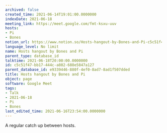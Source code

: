 ```yaml
---
archived: false
created_time: 2021-06-14T19:01:00.0000000
indexDate: 2021-06-18
meeting_link: https://meet.google.com/fmt-ksxu-uuv
hosts:
- Pi
- Bones
notion_url: https://www.notion.so/Hosts-hangout-by-Bones-and-Pi-c5c51f47bb17444ca802688e5847a127
language_level: No limit
name: Hosts hangout by Bones and Pi
parent_type: database_id
talktime: 2021-06-18T20:00:00.0000000
id: c5c51f47-bb17-444c-a802-688e5847a127
parent_database_id: e9339446-880f-4ef0-8ad7-8ad1f507dded
title: Hosts hangout by Bones and Pi
object: page
software: Google Meet
tags:
- Talk
- 2021-06-18
- Pi
- Bones
last_edited_time: 2021-06-16T23:54:00.0000000
---
```


A regular catch up between hosts.


